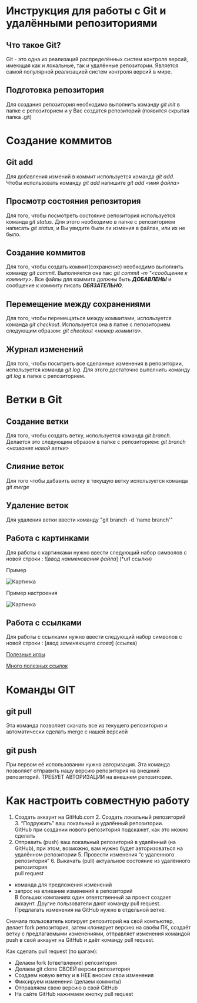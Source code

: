 # Инструкция для работы с Git и удалёнными репозиториями

## Что такое Git?
Git - это одна из реализаций распределённых систем контроля версий, имеющая как и локальные, так и удалённые репозитории. Является самой популярной реализацией систем контроля версий в мире.

## Подготовка репозитория

Для создания репозитория необходимо выполнить команду *git init*  в папке с репозиторием и у Вас создатся репозиторий (появится скрытая папка .git)

# Создание коммитов

## Git add
Для добавления измений в коммит используется команда *git add*. Чтобы использовать команду *git add* напишите *git add <имя файла>*

## Просмотр состояния репозитория

Для того, чтобы посмотреть состояние репозитория используется команда *git status*. Для этого необходимо в папке с репозиторием написать *git status*, и Вы увидите были ли измения в файлах, или их не было.

## Создание коммитов

Для того, чтобы создать коммит(сохранение) необходимо выполнить команду *git commit*. Выполняется она так: *git commit -m "<сообщение к коммиту>*. Все файлы для коммита должны быть ***ДОБАВЛЕНЫ*** и сообщение к коммиту писать ***ОБЯЗАТЕЛЬНО***.

## Перемещение между сохранениями

Для того, чтобы перемещаться между коммитами, используется команда *git checkout*. Используется она в папке с пепозиторием следующим образом: *git checkout <номер коммита>*. 

## Журнал изменений
Для того, чтобы посмтреть все сделанные изменения в репозитории, используется команда *git log*. Для этого достаточно выполнить команду *git log* в папке с репозиторием.

# Ветки в Git

## Создание ветки

Для того, чтобы создать ветку, используется команда *git branch*. Делается это следующим образом в папке с репозиторием: *git branch <название новой ветки>*

## Слияние веток

Для того чтобы дабавить ветку в текущую ветку используется команда *git merge <name branch>*

## Удаление веток

Для удаления ветки ввести команду "git branch -d 'name branch'"

## Работа с картинками

Для работы с картинками нужно ввести следующий набор символов с новой строки : ![*ввод наименования файла*] (*url ссылки)

Пример 

![Картинка](https://i.pinimg.com/736x/e6/f6/cc/e6f6ccd41df48ef0c068b69ae0054344.jpg)

Пример настроения

![Картинка](https://papik.pro/uploads/posts/2021-09/1631757280_18-papik-pro-p-prikolnie-sovi-risunki-18.jpg)


## Работа с ссылками

Для работы с ссылками нужно ввести следующий набор символов с новой строки : [*ввод заменяющего слова*] (ссылка)

[Полезные игры](https://blockly.games/turtle?lang=ru&level=7)

[Много полезных ссылок](http://padabum.com)

# Команды GIT

## git pull  

Эта команда позволяет скачать все из текущего репозитория и автоматически сделать merge с нашей версией 

## git push 

При первом её использовании нужна авторизация. Эта команда позволяет отправить нашу версию репозитория на внешний репозиторий. ТРЕБУЕТ АВТОРИЗАЦИИ на внешнем репозитории. 
  
# Как настроить совместную работу  
 1. Создать аккаунт на GitHub.com 2. Создать локальный репозиторий 3. “Подружить” ваш локальный и удалённый репозитории.        
GitHub при создании нового репозитория подскажет, как это можно сделать       
4. Отправить (push) ваш локальный репозиторий в удалённый (на GitHub), при этом, возможно, вам нужно будет авторизоваться на удалённом репозитории 5. Провести изменения “с удаленного репозитория” 6. Выкачать (pull) актуальное состояние из удалённого репозитория   
pull request  
 - команда для предложения изменений   
- запрос на вливание изменений в репозиторий   
В больших компаниях один ответственный за проект создает аккаунт. Другие пользователи дают команду pull request. Предлагать изменения на GitHub нужно в отдельной ветке.   
 
Сначала пользователь копирует репозиторий на свой компьютер, делает fork репозитория, затем клонирует версию на своём ПК, создаёт ветку с предлагаемыми изменениями, отправляет изменения командой push в свой аккаунт на GitHub и даёт команду pull request. 
 
 
 
Как сделать pull request (по шагам):  
 
- Делаем fork (ответвление) репозитория  
- Делаем git clone СВОЕЙ версии репозитория  
- Создаем новую ветку и в НЕЕ вносим свои изменения  
- Фиксируем изменения (делаем коммиты)  
- Отправляем свою версию в свой GitHub  
- На сайте GitHub нажимаем кнопку pull request